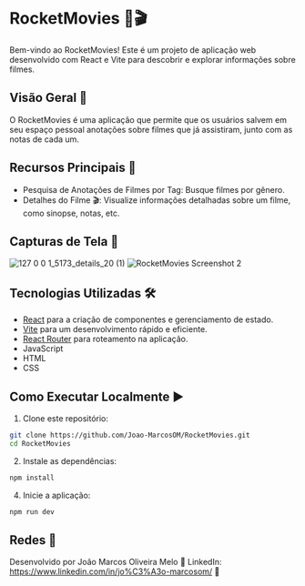 # RocketMovies 🚀🎬

Bem-vindo ao RocketMovies! Este é um projeto de aplicação web desenvolvido com React e Vite para descobrir e explorar informações sobre filmes.

## Visão Geral 🌟

O RocketMovies é uma aplicação que permite que os usuários salvem em seu espaço pessoal anotações sobre filmes que já assistiram, junto com as notas de cada um.

## Recursos Principais 🎉

- Pesquisa de Anotações de Filmes por Tag: Busque filmes por gênero.
- Detalhes do Filme 🎬: Visualize informações detalhadas sobre um filme, como sinopse, notas, etc.

## Capturas de Tela 📸

![127 0 0 1_5173_details_20 (1)](https://github.com/Joao-MarcosOM/RocketMovies/assets/70643779/1ba6560a-dac5-445b-95f4-1249bf4c2966)
![RocketMovies Screenshot 2](https://github.com/Joao-MarcosOM/RocketMovies/assets/70643779/29a497bc-f42a-4986-8604-b13a1d2e1676.png)

## Tecnologias Utilizadas 🛠️

- [React](https://reactjs.org/) para a criação de componentes e gerenciamento de estado.
- [Vite](https://vitejs.dev/) para um desenvolvimento rápido e eficiente.
- [React Router](https://reactrouter.com/) para roteamento na aplicação.
- JavaScript
- HTML
- CSS

## Como Executar Localmente ▶️

1. Clone este repositório:
```bash
git clone https://github.com/Joao-MarcosOM/RocketMovies.git
cd RocketMovies
```
2. Instale as dependências:
```bash
npm install
```
4. Inicie a aplicação:
```bash
npm run dev
```
## Redes 📸

Desenvolvido por João Marcos Oliveira Melo 💼
LinkedIn: https://www.linkedin.com/in/jo%C3%A3o-marcosom/ 📎
